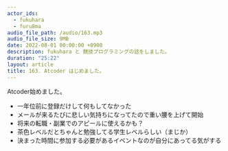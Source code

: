```yaml
---
actor_ids:
  - fukuhara
  - furu8ma
audio_file_path: /audio/163.mp3
audio_file_size: 9MB
date: 2022-08-01 00:00:00 +0900
description: fukuhara と 競技プログラミングの話をしました。
duration: "25:22"
layout: article
title: 163. Atcoder はじめました。
---
```


Atcoder始めました。

- 一年位前に登録だけして何もしてなかった
- メールが来るたびに悲しい気持ちになってたので重い腰を上げて開始
- 将来の転職・副業でのアピールに使えるかも？
- 茶色レベルだとちゃんと勉強してる学生レベルらしい（まじか）
- 決まった時間に参加する必要があるイベントなのが自分にあってる気がする

